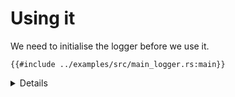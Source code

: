 # Using it

We need to initialise the logger before we use it.

```rust,editable,compile_fail
{{#include ../examples/src/main_logger.rs:main}}
```

<details>

* Note that our panic handler can now log details of panics.
* Run the example in QEMU with `make qemu_logger` under `src/bare-metal/aps/examples`.

</details>
